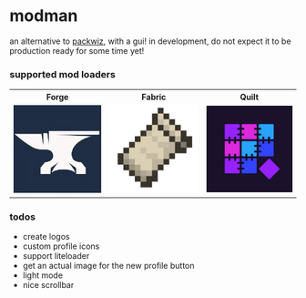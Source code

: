# modman

an alternative to [packwiz](https://github.com/packwiz/packwiz), with a gui! in development, do not expect it to be production ready for some time yet!

### supported mod loaders

<table>
	<tr>
		<th>Forge</th>
		<th>Fabric</th>
		<th>Quilt</th>
	</tr>
	<tr>
		<td><img src="static/forge.png" alt="Forge"></td>
		<td><img src="static/fabric.png" alt="Fabric"></td>
		<td><img src="static/quilt.png" alt="Quilt"></td>
	</tr>
</table>

### todos

- create logos
- custom profile icons
- support liteloader
- get an actual image for the new profile button
- light mode
- nice scrollbar
